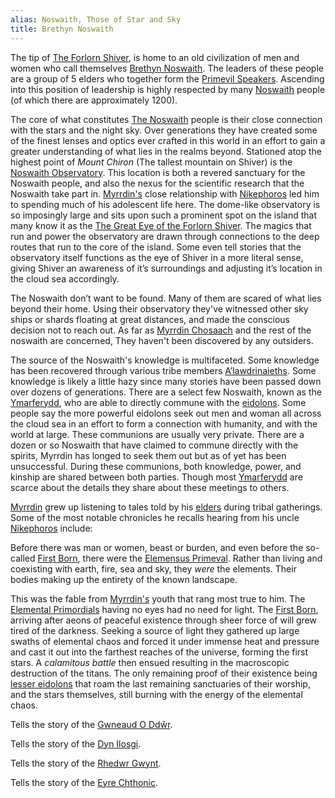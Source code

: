 ```yaml
---
alias: Noswaith, Those of Star and Sky
title: Brethyn Noswaith
---
```


The tip of [The Forlorn Shiver](../Locations/Cloud%20Sea/Shards/The%20Forlorn%20Shiver/The%20Forlorn%20Shiver.md), is home to an old civilization of men and women who call themselves [Brethyn Noswaith](Brethyn%20Noswaith.md). The leaders of these people are a group of 5 elders who together form the [Primevil Speakers](Primevil%20Speakers.md). Ascending into this position of leadership is highly respected by many [Noswaith](Brethyn%20Noswaith.md) people (of which there are approximately 1200).

The core of what constitutes [The Noswaith](Brethyn%20Noswaith.md) people is their close connection with the stars and the night sky. Over generations they have created some of the finest lenses and optics ever crafted in this world in an effort to gain a greater understanding of what lies in the realms beyond. Stationed atop the highest point of *Mount Chiron* (The tallest mountain on Shiver) is the [Noswaith Observatory](../Locations/Cloud%20Sea/Shards/The%20Forlorn%20Shiver/Noswaith%20Observatory.md). This location is both a revered sanctuary for the Noswaith people, and also the nexus for the scientific research that the Noswaith take part in. [Myrrdin's](../People/Party/Myrrdin%20Chosaach.md) close relationship with [Nikephoros](../People/Nikephoros.md) led him to spending much of his adolescent life here. The dome-like observatory is so imposingly large and sits upon such a prominent spot on the island that many know it as the [The Great Eye of the Forlorn Shiver](../Locations/Cloud%20Sea/Shards/The%20Forlorn%20Shiver/Noswaith%20Observatory.md). The magics that run and power the observatory are drawn through connections to the deep routes that run to the core of the island. Some even tell stories that the observatory itself functions as the eye of Shiver in a more literal sense, giving Shiver an awareness of it’s surroundings and adjusting it’s location in the cloud sea accordingly.

The Noswaith don’t want to be found. Many of them are scared of what lies beyond their home. Using their observatory they've witnessed other sky ships or shards floating at great distances, and made the conscious decision not to reach out. As far as [Myrrdin Chosaach](../People/Party/Myrrdin%20Chosaach.md) and the rest of the noswaith are concerned, They haven't been discovered by any outsiders.

The source of the Noswaith's knowledge is multifaceted. Some knowledge has been recovered through various tribe members [A’lawdrinaieths](../Things/A'lawdrinaieth.md). Some knowledge is likely a little hazy since many stories have been passed down over dozens of generations. There are a select few Noswaith, known as the [Ymarferydd](Ymarferydd.md), who are able to directly commune with the [eidolons](../Deities/Eidolons%20of%20The%20Forlorn%20Shiver.md). Some people say the more powerful eidolons seek out men and woman all across the cloud sea in an effort to form a connection with humanity, and with the world at large. These communions are usually very private. There are a dozen or so Noswaith that have claimed to commune directly with the spirits, Myrrdin has longed to seek them out but as of yet has been unsuccessful. During these communions, both knowledge, power, and kinship are shared between both parties. Though most [Ymarferydd](Ymarferydd.md) are scarce about the details they share about these meetings to others.

[Myrrdin](../People/Party/Myrrdin%20Chosaach.md) grew up listening to tales told by his [elders](Primevil%20Speakers.md) during tribal gatherings. Some of the most notable chronicles he recalls hearing from his uncle [Nikephoros](../People/Nikephoros.md) include:

Before there was man or women, beast or burden, and even before the so-called [First Born](../Deities/First%20Born.md), there were the [Elemensus Primeval](../Deities/Elemental%20Primordials/Elemental%20Primordials.md). Rather than living and coexisting with earth, fire, sea and sky, they *were* the elements. Their bodies making up the entirety of the known landscape.

This was the fable from [Myrrdin's](../People/Party/Myrrdin%20Chosaach.md) youth that rang most true to him. The [Elemental Primordials](../Deities/Elemental%20Primordials/Elemental%20Primordials.md) having no eyes had no need for light. The [First Born](../Deities/First%20Born.md), arriving after aeons of peaceful existence through sheer force of will grew tired of the darkness. Seeking a source of light they gathered up large swaths of elemental chaos and forced it under immense heat and pressure and cast it out into the farthest reaches of the universe, forming the first stars. A *calamitous battle* then ensued resulting in the macroscopic destruction of the titans. The only remaining proof of their existence being [lesser eidolons](../Deities/Eidolons%20of%20The%20Forlorn%20Shiver.md) that roam the last remaining sanctuaries of their worship, and the stars themselves, still burning with the energy of the elemental chaos.

Tells the story of the [Gwneaud O Ddŵr](../Deities/Elemental%20Primordials/Gwneaud%20O%20Dd%C5%B5r.md).

Tells the story of the [Dyn Ilosgi](../Deities/Elemental%20Primordials/Dyn%20Ilosgi.md). 

Tells the story of the [Rhedwr Gwynt](../Deities/Elemental%20Primordials/Rhedwr%20Gwynt.md).

Tells the story of the [Eyre Chthonic](../Deities/Elemental%20Primordials/Eyre%20Chthonic.md).


